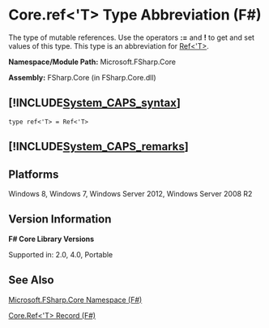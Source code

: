 # Core.ref<'T> Type Abbreviation (F#)

The type of mutable references. Use the operators **:=** and **!** to get and set values of this type. This type is an abbreviation for [Ref&lt;'T&gt;](http://msdn.microsoft.com/en-us/library/d816cd68-043d-4f2f-a8a1-01c3bb78f93d).

**Namespace/Module Path:** Microsoft.FSharp.Core

**Assembly:** FSharp.Core (in FSharp.Core.dll)


## [!INCLUDE[System_CAPS_syntax](//System/Token/System_CAPS_syntax_md.md)]

```
type ref<'T> = Ref<'T>
```

## [!INCLUDE[System_CAPS_remarks](//System/Token/System_CAPS_remarks_md.md)]

## Platforms
Windows 8, Windows 7, Windows Server 2012, Windows Server 2008 R2


## Version Information
**F# Core Library Versions**

Supported in: 2.0, 4.0, Portable




## See Also
[Microsoft.FSharp.Core Namespace &#40;F&#35;&#41;](Microsoft.FSharp.Core+Namespace+28%F%2329%.md)

[Core.Ref&#60;'T&#62; Record &#40;F&#35;&#41;](Core.Ref%3C%27T%3E+Record+28%F%2329%.md)

